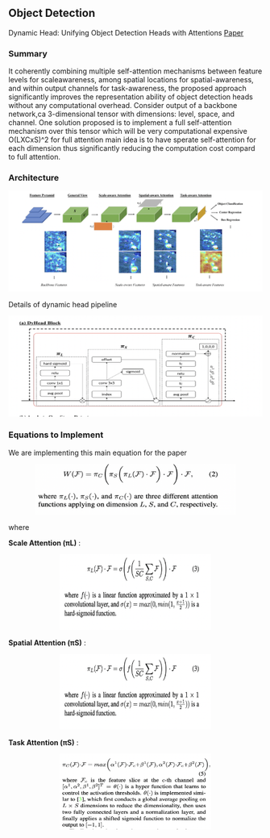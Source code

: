 
## Object Detection

Dynamic Head: Unifying Object Detection Heads with Attentions  [Paper](https://arxiv.org/pdf/2106.08322)
 
 ### Summary 

It coherently combining multiple self-attention mechanisms between feature levels for scaleawareness, among spatial locations for spatial-awareness, and within output channels for task-awareness, the proposed approach significantly improves the representation ability of object detection heads without any computational
overhead. 
Consider output of a backbone network,ca 3-dimensional tensor with dimensions: level, space, and channel. One solution proposed is to implement a full self-attention mechanism over this tensor which will be very computational expensive O(LXCxS)^2 for full attention main idea is to have sperate self-attention for each dimension thus significantly reducing the computation cost compard to full attention.


### Architecture

<p align="center">
    <img src="imgs/dyanamichead.png" alt="Dynamic head Architecture" width="800" height="200">
</p>

Details of dynamic head pipeline

<p align="center">
    <img src="imgs/dynamichead_pipeline.png" alt="Dynamic head Architecture" width="800" height="200">
</p>

### Equations to Implement

We are implementing this main equation for the paper
<p align="center">
    <img src="imgs/complete_eq.png" alt="Dynamic head Architecture" width="400" height="100">
</p>

where 

**Scale Attention (πL)** :

<p align="center">
    <img src="imgs/scale_eq.png" alt="Dynamic head Architecture" width="300" height="150">
</p>


**Spatial Attention (πS)** :

<p align="center">
    <img src="imgs/scale_eq.png" alt="Dynamic head Architecture" width="300" height="150">
</p>


**Task Attention (πS)** :

<p align="center">
    <img src="imgs/task_eq.png" alt="Dynamic head Architecture" width="300" height="150">
</p>



